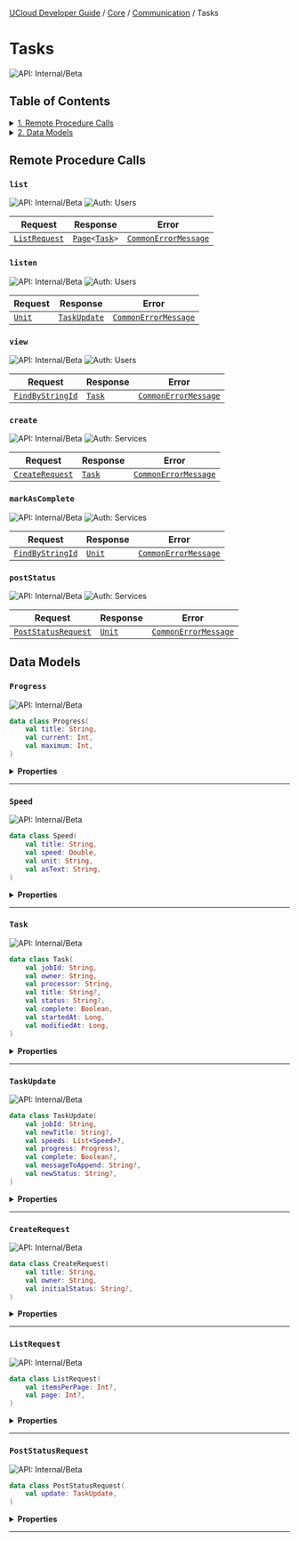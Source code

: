 [UCloud Developer Guide](/docs/developer-guide/README.md) / [Core](/docs/developer-guide/core/README.md) / [Communication](/docs/developer-guide/core/communication/README.md) / Tasks
# Tasks

![API: Internal/Beta](https://img.shields.io/static/v1?label=API&message=Internal/Beta&color=red&style=flat-square)


## Table of Contents
<details>
<summary>
<a href='#remote-procedure-calls'>1. Remote Procedure Calls</a>
</summary>

<table><thead><tr>
<th>Name</th>
<th>Description</th>
</tr></thread>
<tbody>
<tr>
<td><a href='#list'><code>list</code></a></td>
<td><i>No description</i></td>
</tr>
<tr>
<td><a href='#listen'><code>listen</code></a></td>
<td><i>No description</i></td>
</tr>
<tr>
<td><a href='#view'><code>view</code></a></td>
<td><i>No description</i></td>
</tr>
<tr>
<td><a href='#create'><code>create</code></a></td>
<td><i>No description</i></td>
</tr>
<tr>
<td><a href='#markascomplete'><code>markAsComplete</code></a></td>
<td><i>No description</i></td>
</tr>
<tr>
<td><a href='#poststatus'><code>postStatus</code></a></td>
<td><i>No description</i></td>
</tr>
</tbody></table>


</details>

<details>
<summary>
<a href='#data-models'>2. Data Models</a>
</summary>

<table><thead><tr>
<th>Name</th>
<th>Description</th>
</tr></thread>
<tbody>
<tr>
<td><a href='#progress'><code>Progress</code></a></td>
<td><i>No description</i></td>
</tr>
<tr>
<td><a href='#speed'><code>Speed</code></a></td>
<td><i>No description</i></td>
</tr>
<tr>
<td><a href='#task'><code>Task</code></a></td>
<td><i>No description</i></td>
</tr>
<tr>
<td><a href='#taskupdate'><code>TaskUpdate</code></a></td>
<td><i>No description</i></td>
</tr>
<tr>
<td><a href='#createrequest'><code>CreateRequest</code></a></td>
<td><i>No description</i></td>
</tr>
<tr>
<td><a href='#listrequest'><code>ListRequest</code></a></td>
<td><i>No description</i></td>
</tr>
<tr>
<td><a href='#poststatusrequest'><code>PostStatusRequest</code></a></td>
<td><i>No description</i></td>
</tr>
</tbody></table>


</details>


## Remote Procedure Calls

### `list`

![API: Internal/Beta](https://img.shields.io/static/v1?label=API&message=Internal/Beta&color=red&style=flat-square)
![Auth: Users](https://img.shields.io/static/v1?label=Auth&message=Users&color=informational&style=flat-square)



| Request | Response | Error |
|---------|----------|-------|
|<code><a href='#listrequest'>ListRequest</a></code>|<code><a href='/docs/reference/dk.sdu.cloud.Page.md'>Page</a>&lt;<a href='#task'>Task</a>&gt;</code>|<code><a href='/docs/reference/dk.sdu.cloud.CommonErrorMessage.md'>CommonErrorMessage</a></code>|



### `listen`

![API: Internal/Beta](https://img.shields.io/static/v1?label=API&message=Internal/Beta&color=red&style=flat-square)
![Auth: Users](https://img.shields.io/static/v1?label=Auth&message=Users&color=informational&style=flat-square)



| Request | Response | Error |
|---------|----------|-------|
|<code><a href='https://kotlinlang.org/api/latest/jvm/stdlib/kotlin/-unit/'>Unit</a></code>|<code><a href='#taskupdate'>TaskUpdate</a></code>|<code><a href='/docs/reference/dk.sdu.cloud.CommonErrorMessage.md'>CommonErrorMessage</a></code>|



### `view`

![API: Internal/Beta](https://img.shields.io/static/v1?label=API&message=Internal/Beta&color=red&style=flat-square)
![Auth: Users](https://img.shields.io/static/v1?label=Auth&message=Users&color=informational&style=flat-square)



| Request | Response | Error |
|---------|----------|-------|
|<code><a href='/docs/reference/dk.sdu.cloud.FindByStringId.md'>FindByStringId</a></code>|<code><a href='#task'>Task</a></code>|<code><a href='/docs/reference/dk.sdu.cloud.CommonErrorMessage.md'>CommonErrorMessage</a></code>|



### `create`

![API: Internal/Beta](https://img.shields.io/static/v1?label=API&message=Internal/Beta&color=red&style=flat-square)
![Auth: Services](https://img.shields.io/static/v1?label=Auth&message=Services&color=informational&style=flat-square)



| Request | Response | Error |
|---------|----------|-------|
|<code><a href='#createrequest'>CreateRequest</a></code>|<code><a href='#task'>Task</a></code>|<code><a href='/docs/reference/dk.sdu.cloud.CommonErrorMessage.md'>CommonErrorMessage</a></code>|



### `markAsComplete`

![API: Internal/Beta](https://img.shields.io/static/v1?label=API&message=Internal/Beta&color=red&style=flat-square)
![Auth: Services](https://img.shields.io/static/v1?label=Auth&message=Services&color=informational&style=flat-square)



| Request | Response | Error |
|---------|----------|-------|
|<code><a href='/docs/reference/dk.sdu.cloud.FindByStringId.md'>FindByStringId</a></code>|<code><a href='https://kotlinlang.org/api/latest/jvm/stdlib/kotlin/-unit/'>Unit</a></code>|<code><a href='/docs/reference/dk.sdu.cloud.CommonErrorMessage.md'>CommonErrorMessage</a></code>|



### `postStatus`

![API: Internal/Beta](https://img.shields.io/static/v1?label=API&message=Internal/Beta&color=red&style=flat-square)
![Auth: Services](https://img.shields.io/static/v1?label=Auth&message=Services&color=informational&style=flat-square)



| Request | Response | Error |
|---------|----------|-------|
|<code><a href='#poststatusrequest'>PostStatusRequest</a></code>|<code><a href='https://kotlinlang.org/api/latest/jvm/stdlib/kotlin/-unit/'>Unit</a></code>|<code><a href='/docs/reference/dk.sdu.cloud.CommonErrorMessage.md'>CommonErrorMessage</a></code>|




## Data Models

### `Progress`

![API: Internal/Beta](https://img.shields.io/static/v1?label=API&message=Internal/Beta&color=red&style=flat-square)



```kotlin
data class Progress(
    val title: String,
    val current: Int,
    val maximum: Int,
)
```

<details>
<summary>
<b>Properties</b>
</summary>

<details>
<summary>
<code>title</code>: <code><code><a href='https://kotlinlang.org/api/latest/jvm/stdlib/kotlin/-string/'>String</a></code></code>
</summary>





</details>

<details>
<summary>
<code>current</code>: <code><code><a href='https://kotlinlang.org/api/latest/jvm/stdlib/kotlin/-int/'>Int</a></code></code>
</summary>





</details>

<details>
<summary>
<code>maximum</code>: <code><code><a href='https://kotlinlang.org/api/latest/jvm/stdlib/kotlin/-int/'>Int</a></code></code>
</summary>





</details>



</details>



---

### `Speed`

![API: Internal/Beta](https://img.shields.io/static/v1?label=API&message=Internal/Beta&color=red&style=flat-square)



```kotlin
data class Speed(
    val title: String,
    val speed: Double,
    val unit: String,
    val asText: String,
)
```

<details>
<summary>
<b>Properties</b>
</summary>

<details>
<summary>
<code>title</code>: <code><code><a href='https://kotlinlang.org/api/latest/jvm/stdlib/kotlin/-string/'>String</a></code></code>
</summary>





</details>

<details>
<summary>
<code>speed</code>: <code><code><a href='https://kotlinlang.org/api/latest/jvm/stdlib/kotlin/-double/'>Double</a></code></code>
</summary>





</details>

<details>
<summary>
<code>unit</code>: <code><code><a href='https://kotlinlang.org/api/latest/jvm/stdlib/kotlin/-string/'>String</a></code></code>
</summary>





</details>

<details>
<summary>
<code>asText</code>: <code><code><a href='https://kotlinlang.org/api/latest/jvm/stdlib/kotlin/-string/'>String</a></code></code>
</summary>





</details>



</details>



---

### `Task`

![API: Internal/Beta](https://img.shields.io/static/v1?label=API&message=Internal/Beta&color=red&style=flat-square)



```kotlin
data class Task(
    val jobId: String,
    val owner: String,
    val processor: String,
    val title: String?,
    val status: String?,
    val complete: Boolean,
    val startedAt: Long,
    val modifiedAt: Long,
)
```

<details>
<summary>
<b>Properties</b>
</summary>

<details>
<summary>
<code>jobId</code>: <code><code><a href='https://kotlinlang.org/api/latest/jvm/stdlib/kotlin/-string/'>String</a></code></code>
</summary>





</details>

<details>
<summary>
<code>owner</code>: <code><code><a href='https://kotlinlang.org/api/latest/jvm/stdlib/kotlin/-string/'>String</a></code></code>
</summary>





</details>

<details>
<summary>
<code>processor</code>: <code><code><a href='https://kotlinlang.org/api/latest/jvm/stdlib/kotlin/-string/'>String</a></code></code>
</summary>





</details>

<details>
<summary>
<code>title</code>: <code><code><a href='https://kotlinlang.org/api/latest/jvm/stdlib/kotlin/-string/'>String</a>?</code></code>
</summary>





</details>

<details>
<summary>
<code>status</code>: <code><code><a href='https://kotlinlang.org/api/latest/jvm/stdlib/kotlin/-string/'>String</a>?</code></code>
</summary>





</details>

<details>
<summary>
<code>complete</code>: <code><code><a href='https://kotlinlang.org/api/latest/jvm/stdlib/kotlin/-boolean/'>Boolean</a></code></code>
</summary>





</details>

<details>
<summary>
<code>startedAt</code>: <code><code><a href='https://kotlinlang.org/api/latest/jvm/stdlib/kotlin/-long/'>Long</a></code></code>
</summary>





</details>

<details>
<summary>
<code>modifiedAt</code>: <code><code><a href='https://kotlinlang.org/api/latest/jvm/stdlib/kotlin/-long/'>Long</a></code></code>
</summary>





</details>



</details>



---

### `TaskUpdate`

![API: Internal/Beta](https://img.shields.io/static/v1?label=API&message=Internal/Beta&color=red&style=flat-square)



```kotlin
data class TaskUpdate(
    val jobId: String,
    val newTitle: String?,
    val speeds: List<Speed>?,
    val progress: Progress?,
    val complete: Boolean?,
    val messageToAppend: String?,
    val newStatus: String?,
)
```

<details>
<summary>
<b>Properties</b>
</summary>

<details>
<summary>
<code>jobId</code>: <code><code><a href='https://kotlinlang.org/api/latest/jvm/stdlib/kotlin/-string/'>String</a></code></code>
</summary>





</details>

<details>
<summary>
<code>newTitle</code>: <code><code><a href='https://kotlinlang.org/api/latest/jvm/stdlib/kotlin/-string/'>String</a>?</code></code>
</summary>





</details>

<details>
<summary>
<code>speeds</code>: <code><code><a href='https://kotlinlang.org/api/latest/jvm/stdlib/kotlin.collections/-list/'>List</a>&lt;<a href='#speed'>Speed</a>&gt;?</code></code>
</summary>





</details>

<details>
<summary>
<code>progress</code>: <code><code><a href='#progress'>Progress</a>?</code></code>
</summary>





</details>

<details>
<summary>
<code>complete</code>: <code><code><a href='https://kotlinlang.org/api/latest/jvm/stdlib/kotlin/-boolean/'>Boolean</a>?</code></code>
</summary>





</details>

<details>
<summary>
<code>messageToAppend</code>: <code><code><a href='https://kotlinlang.org/api/latest/jvm/stdlib/kotlin/-string/'>String</a>?</code></code>
</summary>





</details>

<details>
<summary>
<code>newStatus</code>: <code><code><a href='https://kotlinlang.org/api/latest/jvm/stdlib/kotlin/-string/'>String</a>?</code></code>
</summary>





</details>



</details>



---

### `CreateRequest`

![API: Internal/Beta](https://img.shields.io/static/v1?label=API&message=Internal/Beta&color=red&style=flat-square)



```kotlin
data class CreateRequest(
    val title: String,
    val owner: String,
    val initialStatus: String?,
)
```

<details>
<summary>
<b>Properties</b>
</summary>

<details>
<summary>
<code>title</code>: <code><code><a href='https://kotlinlang.org/api/latest/jvm/stdlib/kotlin/-string/'>String</a></code></code>
</summary>





</details>

<details>
<summary>
<code>owner</code>: <code><code><a href='https://kotlinlang.org/api/latest/jvm/stdlib/kotlin/-string/'>String</a></code></code>
</summary>





</details>

<details>
<summary>
<code>initialStatus</code>: <code><code><a href='https://kotlinlang.org/api/latest/jvm/stdlib/kotlin/-string/'>String</a>?</code></code>
</summary>





</details>



</details>



---

### `ListRequest`

![API: Internal/Beta](https://img.shields.io/static/v1?label=API&message=Internal/Beta&color=red&style=flat-square)



```kotlin
data class ListRequest(
    val itemsPerPage: Int?,
    val page: Int?,
)
```

<details>
<summary>
<b>Properties</b>
</summary>

<details>
<summary>
<code>itemsPerPage</code>: <code><code><a href='https://kotlinlang.org/api/latest/jvm/stdlib/kotlin/-int/'>Int</a>?</code></code>
</summary>





</details>

<details>
<summary>
<code>page</code>: <code><code><a href='https://kotlinlang.org/api/latest/jvm/stdlib/kotlin/-int/'>Int</a>?</code></code>
</summary>





</details>



</details>



---

### `PostStatusRequest`

![API: Internal/Beta](https://img.shields.io/static/v1?label=API&message=Internal/Beta&color=red&style=flat-square)



```kotlin
data class PostStatusRequest(
    val update: TaskUpdate,
)
```

<details>
<summary>
<b>Properties</b>
</summary>

<details>
<summary>
<code>update</code>: <code><code><a href='#taskupdate'>TaskUpdate</a></code></code>
</summary>





</details>



</details>



---

